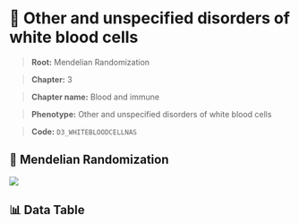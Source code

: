# 🧪 Other and unspecified disorders of white blood cells

> **Root:** Mendelian Randomization

> **Chapter:** 3  

> **Chapter name:** Blood and immune

> **Phenotype:** Other and unspecified disorders of white blood cells  

> **Code:** `D3_WHITEBLOODCELLNAS`

## 🧬 Mendelian Randomization  

<img src="/MR/Figures/Forward/D3_WHITEBLOODCELLNAS.png"/>

## 📊 Data Table

<CsvTableMRF src="/MR/Data/Forward/D3_WHITEBLOODCELLNAS.csv"/>
